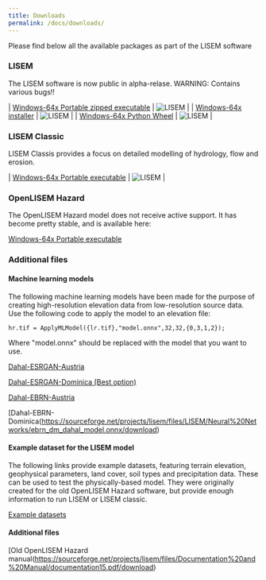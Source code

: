 ```yaml
---
title: Downloads
permalink: /docs/downloads/
---
```


Please find below all the available packages as part of the LISEM software 

### LISEM
The LISEM software is now public in alpha-relase. WARNING: Contains various bugs!! 

| [Windows-64x Portable zipped executable](https://sourceforge.net/projects/lisem/files/LISEM/Portable/lisem.zip/download) | ![LISEM](/LISEM/assets/img/logonav.png) |
| [Windows-64x installer](https://sourceforge.net/projects/lisem/files/LISEM/Installer/LISEM-0.1.0-win64.exe/download) | ![LISEM](/LISEM/assets/img/logonav.png) |
| [Windows-64x Python Wheel](https://sourceforge.net/projects/lisem/files/LISEM/Python%20Wheel/lisem-0.1.0-py3-none-any.whl/download) | ![LISEM](/LISEM/assets/img/logonav.png) |

### LISEM Classic
LISEM Classis provides a focus on detailed modelling of hydrology, flow and erosion.

| [Windows-64x Portable executable](https://sourceforge.net/projects/lisem/files/openLISEM6.62beta.zip/download) | ![LISEM](/LISEM/assets/img/openLisem.png) |

### OpenLISEM Hazard
The OpenLISEM Hazard model does not receive active support. It has become pretty stable, and is available here:

[Windows-64x Portable executable](https://sourceforge.net/projects/lisem/files/OpenLISEM%20Hazard%20%28public%20beta%29/)


### Additional files

#### Machine learning models
The following machine learning models have been made for the purpose of creating high-resolution elevation data from low-resolution source data.
Use the following code to apply the model to an elevation file:
```
hr.tif = ApplyMLModel({lr.tif},"model.onnx",32,32,{0,3,1,2});
```
Where "model.onnx" should be replaced with the model that you want to use.

[Dahal-ESRGAN-Austria](https://sourceforge.net/projects/lisem/files/LISEM/Neural%20Networks/esrgan_at_dahal_model.onnx/download)

[Dahal-ESRGAN-Dominica (Best option)](https://sourceforge.net/projects/lisem/files/LISEM/Neural%20Networks/esrgan_dm_dahal_model.onnx/download)

[Dahal-EBRN-Austria](https://sourceforge.net/projects/lisem/files/LISEM/Neural%20Networks/ebrn_at_dahal_model.onnx/download)

[Dahal-EBRN-Dominica(https://sourceforge.net/projects/lisem/files/LISEM/Neural%20Networks/ebrn_dm_dahal_model.onnx/download)


#### Example dataset for the LISEM model

The following links provide example datasets, featuring terrain elevation, geophysical parameters, land cover, soil types and precipitation data.
These can be used to test the physically-based model. They were originally created for the old OpenLISEM Hazard software,
but provide enough information to run LISEM or LISEM classic.

[Example datasets](https://sourceforge.net/projects/lisem/files/Example%20Datasets/)

#### Additional files

[Old OpenLISEM Hazard manual(https://sourceforge.net/projects/lisem/files/Documentation%20and%20Manual/documentation15.pdf/download)
